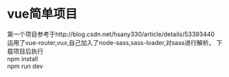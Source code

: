 # vue简单项目
第一个项目参考于http://blog.csdn.net/hsany330/article/details/53393440<br>
运用了vue-router,vux,自己加入了node-sass,sass-loader,对sass进行解析。
下载项目后执行<br>
npm install  <br>
npm run dev <br>
